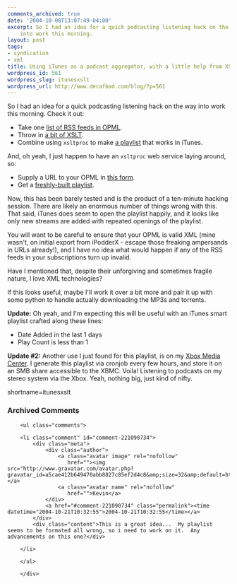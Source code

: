 ```yaml
---
comments_archived: true
date: '2004-10-08T13:07:49-04:00'
excerpt: So I had an idea for a quick podcasting listening hack on the way
    into work this morning.
layout: post
tags:
- syndication
- xml
title: Using iTunes as a podcast aggregator, with a little help from XSLT
wordpress_id: 561
wordpress_slug: itunesxslt
wordpress_url: http://www.decafbad.com/blog/?p=561
---
```

So I had an idea for a quick podcasting listening hack on the way into work this morning. Check it out:

* Take one [list of RSS feeds in OPML](http://www.decafbad.com/2004/10/podcasts.opml).
* Throw in [a bit of XSLT](http://www.decafbad.com/2004/10/opml-to-playlist.xsl).
* Combine using `xsltproc` to make [a playlist](http://www.decafbad.com/2004/10/podcasts.pls) that works in iTunes.

And, oh yeah, I just happen to have an `xsltproc` web service laying around, so:

* Supply a URL to your OPML in [this form](http://www.decafbad.com/2004/10/xsltproc.cgi?xsl=http%3A%2F%2Fwww.decafbad.com%2F2004%2F10%2Fopml-to-playlist.xsl).
* Get a [freshly-built playlist](http://www.decafbad.com/2004/10/xsltproc.cgi?xsl=http%3A%2F%2Fwww.decafbad.com%2F2004%2F10%2Fopml-to-playlist.xsl&#38;xml=http%3A%2F%2Fwww.decafbad.com%2F2004%2F10%2Fpodcasts.opml).

Now, this has been barely tested and is the product of a ten-minute hacking session.  There are likely an enormous number of things wrong with this.  That said, iTunes does seem to open the playlist happily, and it looks like only new streams are added with repeated openings of the playlist.

You will want to be careful to ensure that your OPML is valid XML (mine wasn't, on initial export from iPodderX - escape those freaking ampersands in URLs already!), and I have no idea what would happen if any of the RSS feeds in your subscriptions turn up invalid.  

Have I mentioned that, despite their unforgiving and sometimes fragile nature, I love XML technologies?

If this looks useful, maybe I'll work it over a bit more and pair it up with some python to handle actually downloading the MP3s and torrents.

**Update:** Oh yeah, and I'm expecting this will be useful with an iTunes smart playlist crafted along these lines:

* Date Added in the last 1 days
* Play Count is less than 1

**Update #2:** Another use I just found for this playlist, is on my [Xbox Media Center](http://www.xboxmediacenter.com/).  I generate this playlist via cronjob every few hours, and store it on an SMB share accessible to the XBMC.  Voila!  Listening to podcasts on my stereo system via the Xbox.  Yeah, nothing big, just kind of nifty.
<!--more-->
shortname=itunesxslt

<div id="comments" class="comments archived-comments">
            <h3>Archived Comments</h3>
            
        <ul class="comments">
            
        <li class="comment" id="comment-221090734">
            <div class="meta">
                <div class="author">
                    <a class="avatar image" rel="nofollow" 
                       href=""><img src="http://www.gravatar.com/avatar.php?gravatar_id=a5cae412b649470abb8827c85ef2d4c8&amp;size=32&amp;default=http://mediacdn.disqus.com/1320279820/images/noavatar32.png"/></a>
                    <a class="avatar name" rel="nofollow" 
                       href="">Kevin</a>
                </div>
                <a href="#comment-221090734" class="permalink"><time datetime="2004-10-21T10:32:55">2004-10-21T10:32:55</time></a>
            </div>
            <div class="content">This is a great idea...  My playlist seems to be formated all wrong, so i need to work on it.  Any advancements on this one?</div>
            
        </li>
    
        </ul>
    
        </div>
    
